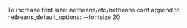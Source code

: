 To increase font size:
	netbeans/etc/netbeans.conf
		append to netbeans_default_options: --fontsize 20

